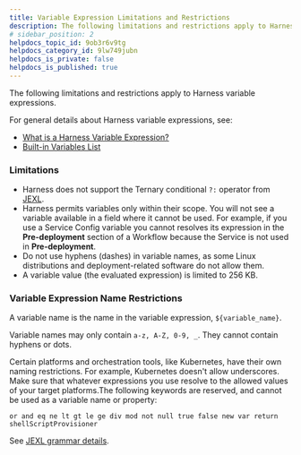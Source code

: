 ```yaml
---
title: Variable Expression Limitations and Restrictions
description: The following limitations and restrictions apply to Harness variable expressions. For general details about Harness variable expressions, see --  What is a Harness Variable Expression?. Built-in Variabl…
# sidebar_position: 2
helpdocs_topic_id: 9ob3r6v9tg
helpdocs_category_id: 9lw749jubn
helpdocs_is_private: false
helpdocs_is_published: true
---
```


The following limitations and restrictions apply to Harness variable expressions.

For general details about Harness variable expressions, see:

* [What is a Harness Variable Expression?](variables.md)
* [Built-in Variables List](built-in-variables-list.md)

### Limitations

* Harness does not support the Ternary conditional `?:` operator from [JEXL](http://commons.apache.org/proper/commons-jexl/reference/syntax.html#Operators).
* Harness permits variables only within their scope. You will not see a variable available in a field where it cannot be used. For example, if you use a Service Config variable you cannot resolves its expression in the **Pre-deployment** section of a Workflow because the Service is not used in **Pre-deployment**.
* Do not use hyphens (dashes) in variable names, as some Linux distributions and deployment-related software do not allow them.
* A variable value (the evaluated expression) is limited to 256 KB.

### Variable Expression Name Restrictions

A variable name is the name in the variable expression, `${variable_name}`.

Variable names may only contain `a-z, A-Z, 0-9, _`. They cannot contain hyphens or dots.

Certain platforms and orchestration tools, like Kubernetes, have their own naming restrictions. For example, Kubernetes doesn't allow underscores. Make sure that whatever expressions you use resolve to the allowed values of your target platforms.The following keywords are reserved, and cannot be used as a variable name or property:

`or and eq ne lt gt le ge div mod not null true false new var return shellScriptProvisioner`

See [JEXL grammar details](https://people.apache.org/~henrib/jexl-3.0/reference/syntax.html).

